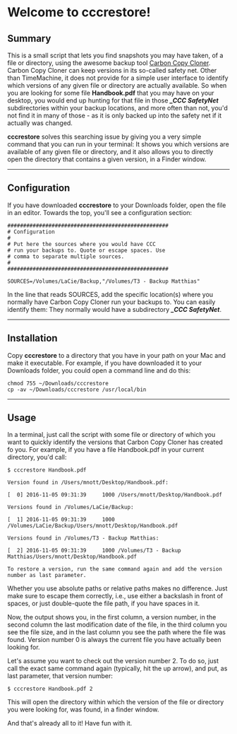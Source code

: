 Welcome to cccrestore!
=====================


Summary
---------

This is a small script that lets you find snapshots you may have taken, of a file or directory, using the awesome backup tool [Carbon Copy Cloner](https://bombich.com/). Carbon Copy Cloner can keep versions in its so-called safety net. Other than TimeMachine, it does not provide for a simple user interface to identify which versions of any given file or directory are actually available. So when you are looking for some file **Handbook.pdf** that you may have on your desktop, you would end up hunting for that file in those ***_CCC SafetyNet*** subdirectories within your backup locations, and more often than not, you'd not find it in many of those - as it is only backed up into the safety net if it actually was changed.

**cccrestore** solves this searching issue by giving you a very simple command that you can run in your terminal: It shows you which versions are available of any given file or directory, and it also allows you to directly open the directory that contains a given version, in a Finder window.

----------

Configuration
---------

If you have downloaded **cccrestore** to your Downloads folder, open the file in an editor. Towards the top, you'll see a configuration section:

```
###################################################
# Configuration
# 
# Put here the sources where you would have CCC
# run your backups to. Quote or escape spaces. Use
# comma to separate multiple sources.
# 
###################################################

SOURCES=/Volumes/LaCie/Backup,"/Volumes/T3 - Backup Matthias"
```

In the line that reads SOURCES, add the specific location(s) where you normally have Carbon Copy Cloner run your backups to. You can easily identify them: They normally would have a subdirectory ***_CCC SafetyNet***.

----------

Installation
---------

Copy **cccrestore** to a directory that you have in your path on your Mac and make it executable. For example, if you have downloaded it to your Downloads folder, you could open a command line and do this:

```
chmod 755 ~/Downloads/cccrestore
cp -av ~/Downloads/cccrestore /usr/local/bin
```

----------

Usage
---------

In a terminal, just call the script with some file or directory of which you want to quickly identify the versions that Carbon Copy Cloner has created fo you. For example, if you have a file Handbook.pdf in your current directory, you'd call:

```
$ cccrestore Handbook.pdf 

Version found in /Users/mnott/Desktop/Handbook.pdf:

[  0] 2016-11-05 09:31:39     1000 /Users/mnott/Desktop/Handbook.pdf

Versions found in /Volumes/LaCie/Backup:

[  1] 2016-11-05 09:31:39     1000 /Volumes/LaCie/Backup/Users/mnott/Desktop/Handbook.pdf

Versions found in /Volumes/T3 - Backup Matthias:

[  2] 2016-11-05 09:31:39     1000 /Volumes/T3 - Backup Matthias/Users/mnott/Desktop/Handbook.pdf

To restore a version, run the same command again and add the version number as last parameter.
```

Whether you use absolute paths or relative paths makes no difference. Just make sure to escape them correctly, i.e., use either a backslash in front of spaces, or just double-quote the file path, if you have spaces in it.

Now, the output shows you, in the first column, a version number, in the second column the last modification date of the file, in the third column you see the file size, and in the last column you see the path where the file was found. Version number 0 is always the current file you have actually been looking for.

Let's assume you want to check out the version number 2. To do so, just call the exact same command again (typically, hit the up arrow), and put, as last parameter, that version number:

```
$ cccrestore Handbook.pdf 2
```
This will open the directory within which the version of the file or directory you were looking for, was found, in a finder window.

And that's already all to it! Have fun with it.

